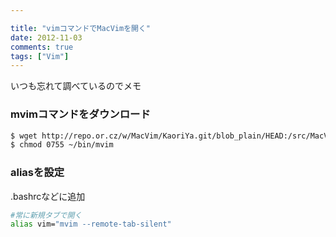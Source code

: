 ```yaml
---

title: "vimコマンドでMacVimを開く"
date: 2012-11-03
comments: true
tags: ["Vim"]
---
```

いつも忘れて調べているのでメモ

<!--more-->

### mvimコマンドをダウンロード
```bash
$ wget http://repo.or.cz/w/MacVim/KaoriYa.git/blob_plain/HEAD:/src/MacVim/mvim ~/bin/mvim
$ chmod 0755 ~/bin/mvim
```

### aliasを設定
.bashrcなどに追加

```bash
#常に新規タブで開く
alias vim="mvim --remote-tab-silent"
```
